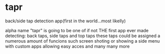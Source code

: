 # tapr
back/side tap detection app(first in the world...most likelly)

alpha name "tapr" is going to be one of if not THE first app ever made detecting: back taps, side taps and top taps
these taps could be assigned a numerous amount of funcions such screen shoting or showing a side menu with custom apps allowing easy acces and many  many more
